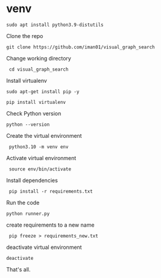 # venv
  

  ``` sudo apt install python3.9-distutils ```

   
Clone the repo
  
  
``` git clone https://github.com/iman01/visual_graph_search ```

Change working directory
  
  
``` cd visual_graph_search```

      
Install virtualenv

  
  ```sudo apt-get install pip -y```

     
``` pip install virtualenv ```
  
  
Check Python version
  
  
``` python --version ```
  
  
Create the virtual environment
  
  
``` python3.10 -m venv env```
  
  
Activate virtual environment
  
  
``` source env/bin/activate```
  
  
Install dependencies


``` pip install -r requirements.txt```
  
  
Run the code
  
  
``` python runner.py ```
  
  
create requirements to a new name
  
  
``` pip freeze > requirements_new.txt```
  
  
deactivate virtual environment
  
  
``` deactivate ```
  
  
  
That's all.
